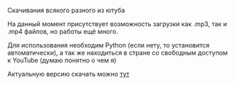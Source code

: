 Скачивания всякого разного из ютуба

На данный момент присутствует возможность загрузки как .mp3, так и .mp4 файлов, но работы ещё много.

Для использования необходим Python (если нету, то установится автоматически), а так же находиться в стране со свободным доступом к YouTube (думаю понятно о чем я) 

Актуальную версию скачать можно [тут](https://github.com/Rayness/YouTube-Downloader/releases/tag/v1.1.2-beta)
